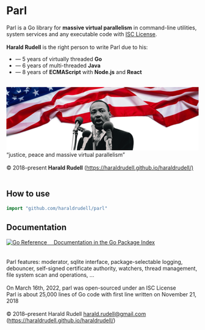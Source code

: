 # Parl

Parl is a Go library for <strong>massive virtual parallelism</strong> in command-line utilities, system services and any executable code with <a href=./LICENSE>ISC License</a>.<br />
<br />
<strong>Harald Rudell</strong> is the right person to write Parl due to his:<ul>
<li>— 5 years of virtually threaded <strong>Go</strong></li>
<li>— 6 years of multi-threaded <strong>Java</strong></li>
<li>— 8 years of <strong>ECMAScript</strong> with <strong>Node.js</strong> and <strong>React</strong></li>
</ul>
<br />
<img src=./zassets/theflag.png>
“justice, peace and massive virtual parallelism”
<br />
<br />
© 2018–present <strong>Harald Rudell</strong> <harald.rudell@gmail.com> (<a href=https://haraldrudell.github.io/haraldrudell/ >https://haraldrudell.github.io/haraldrudell/)</a>
<br />
<br />

## How to use
```go
import "github.com/haraldrudell/parl"
```
## Documentation

<a href="https://pkg.go.dev/github.com/haraldrudell/parl"><img src="https://pkg.go.dev/badge/github.com/haraldrudell/parl.svg" alt="Go Reference">&emsp; Documentation in the Go Package Index</a>
<br />
<br />
<br />
Parl features: moderator, sqlite interface, package-selectable logging, debouncer, self-signed certificate authority, watchers, thread management, file system scan and operations, …
<br />
<br />
On March 16th, 2022, parl was open-sourced under an ISC License<br />
Parl is about 25,000 lines of Go code with first line written on November 21, 2018<br />
<br />
© 2018–present Harald Rudell <harald.rudell@gmail.com> (https://haraldrudell.github.io/haraldrudell/)
